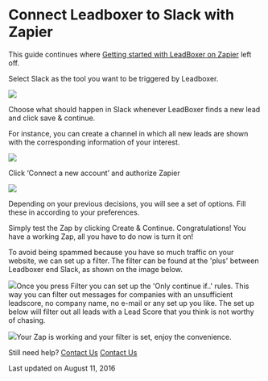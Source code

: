 # Connect Leadboxer to Slack with Zapier

This guide continues where  [Getting started with LeadBoxer on Zapier](https://docs.leadboxer.com/article/75-how-to-get-started-with-leadboxer-on-zapier) left off.

Select Slack as the tool you want to be triggered by Leadboxer.

![](https://lh6.googleusercontent.com/inMHp\_z23L\_LvjFampUdx103YwdNKMb2WzASaxUXA1ed3Yh4-DIMAu3-IU0kpnxnYyNAezBHOrchSFEtzg1NEMGiQgMKtGMeP-Gkqdsynwwcss6jgrirWcmJie\_v7LL4U11vM3aV)

Choose what should happen in Slack whenever LeadBoxer finds a new lead and click save & continue.

For instance, you can create a channel in which all new leads are shown with the  corresponding information of your interest.

![](https://lh3.googleusercontent.com/QcRJydIij3h72Wl80Ddprf0ceJyJdW4qoMAQObm6ubIZbJna1niMVX285w7-JEf8mlLWKEh3eMjz7FB8BlSQTPRCaSSVjvmO-7tr7aYQCMH28reQqYQsqc1zR8DcEbT9GosjxLr4)

Click ‘Connect a new account’ and authorize Zapier

![](https://lh3.googleusercontent.com/f2WygAwKzLvgEOUwvalqcJ8ockcnwxHi5A8MRp8f4WYBHXr2XYNb-O6\_q7ALv6RxBIIoIbiAOmwpuS2knnuHoPXKCzahOm1-0NhDn12q68RmNMqQuC1GXkl1MKSVYXt7xihNLHnL)

Depending on your previous decisions, you will see a set of options. Fill these in according to your preferences.

Simply test the Zap by clicking Create & Continue. Congratulations! You have a working Zap, all you have to do now is turn it on!

To avoid being spammed because you have so much traffic on your website, we can set up a filter. The filter can be found at the 'plus' between Leadboxer end Slack, as shown on the image below.

![](https://d33v4339jhl8k0.cloudfront.net/docs/assets/565e1cb7c697915b26a5c214/images/57ac5d5590336059d4ede942/file-Rsx8SYM3op.png)Once you press Filter you can set up the 'Only continue if..' rules. This way you can filter out messages for companies with an unsufficient leadscore, no company name, no e-mail or any set up you like. The set up below will filter out all leads with a Lead Score that you think is not worthy of chasing.

![](https://d33v4339jhl8k0.cloudfront.net/docs/assets/565e1cb7c697915b26a5c214/images/57ac5ebf90336059d4ede951/file-Z6TrUHdP9r.png)Your Zap is working and your filter is set, enjoy the convenience.

Still need help? [Contact Us](broken-reference) [Contact Us](broken-reference)

Last updated on August 11, 2016
